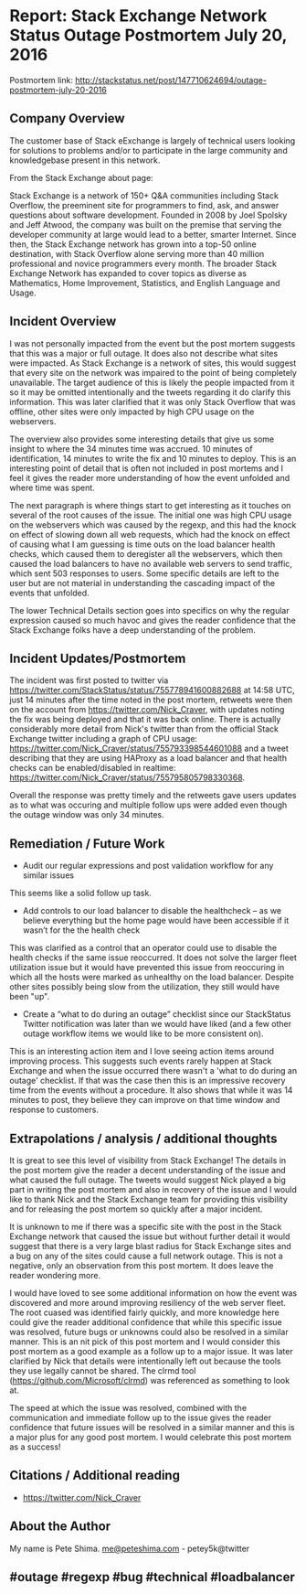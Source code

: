 # Report: Stack Exchange Network Status Outage Postmortem July 20, 2016

Postmortem link: http://stackstatus.net/post/147710624694/outage-postmortem-july-20-2016

## Company Overview

The customer base of Stack eExchange is largely of technical users looking for solutions to problems and/or to participate in the large community and knowledgebase present in this network.

From the Stack Exchange about page:

Stack Exchange is a network of 150+ Q&A communities including Stack Overflow, the preeminent site for programmers to find, ask, and answer questions about software development. Founded in 2008 by Joel Spolsky and Jeff Atwood, the company was built on the premise that serving the developer community at large would lead to a better, smarter Internet. Since then, the Stack Exchange network has grown into a top-50 online destination, with Stack Overflow alone serving more than 40 million professional and novice programmers every month. The broader Stack Exchange Network has expanded to cover topics as diverse as Mathematics, Home Improvement, Statistics, and English Language and Usage.

## Incident Overview

I was not personally impacted from the event but the post mortem suggests that this was a major or full outage.  It does also not describe what sites were impacted.  As Stack Exchange is a network of sites, this would suggest that every site on the network was impaired to the point of being completely unavailable.  The target audience of this is likely the people impacted from it so it may be omitted intentionally and the tweets regarding it do clarify this information.  This was later clarified that it was only Stack Overflow that was offline, other sites were only impacted by high CPU usage on the webservers.

The overview also provides some interesting details that give us some insight to where the 34 minutes time was accrued.  10 minutes of identification, 14 minutes to write the fix and 10 minutes to deploy.  This is an interesting point of detail that is often not included in post mortems and I feel it gives the reader more understanding of how the event unfolded and where time was spent.

The next paragraph is where things start to get interesting as it touches on several of the root causes of the issue.  The initial one was high CPU usage on the webservers which was caused by the regexp, and this had the knock on effect of slowing down all web requests, which had the knock on effect of causing what I am guessing is time outs on the load balancer health checks, which caused them to deregister all the webservers, which then caused the load balancers to have no available web servers to send traffic, which sent 503 responses to users.  Some specific details are left to the user but are not material in understanding the cascading impact of the events that unfolded.

The lower Technical Details section goes into specifics on why the regular expression caused so much havoc and gives the reader confidence that the Stack Exchange folks have a deep understanding of the problem.

## Incident Updates/Postmortem

The incident was first posted to twitter via https://twitter.com/StackStatus/status/755778941600882688 at 14:58 UTC, just 14 minutes after the time noted in the post mortem, retweets were then on the account from https://twitter.com/Nick_Craver, with updates noting the fix was being deployed and that it was back online. There is actually considerably more detail from Nick's twitter than from the official Stack Exchange twitter including a graph of CPU usage: https://twitter.com/Nick_Craver/status/755793398544601088 and a tweet describing that they are using HAProxy as a load balancer and that health checks can be enabled/disabled in realtime: https://twitter.com/Nick_Craver/status/755795805798330368.

Overall the response was pretty timely and the retweets gave users updates as to what was occuring and multiple follow ups were added even though the outage window was only 34 minutes.

## Remediation / Future Work

* Audit our regular expressions and post validation workflow for any similar issues

This seems like a solid follow up task.

* Add controls to our load balancer to disable the healthcheck – as we believe everything but the home page would have been accessible if it wasn’t for the the health check

This was clarified as a control that an operator could use to disable the health checks if the same issue reoccurred.  It does not solve the larger fleet utilization issue but it would have prevented this issue from reoccuring in which all the hosts were marked as unhealthy on the load balancer.  Despite other sites possibly being slow from the utilization, they still would have been "up".

* Create a “what to do during an outage” checklist since our StackStatus Twitter notification was later than we would have liked (and a few other outage workflow items we would like to be more consistent on).

This is an interesting action item and I love seeing action items around improving process.  This suggests such events rarely happen at Stack Exchange and when the issue occurred there wasn't a 'what to do during an outage' checklist.  If that was the case then this is an impressive recovery time from the events without a procedure.  It also shows that while it was 14 minutes to post, they believe they can improve on that time window and response to customers.

## Extrapolations / analysis / additional thoughts

It is great to see this level of visibility from Stack Exchange!  The details in the post mortem give the reader a decent understanding of the issue and what caused the full outage.  The tweets would suggest Nick played a big part in writing the post mortem and also in recovery of the issue and I would like to thank Nick and the Stack Exchange team for providing this visibility and for releasing the post mortem so quickly after a major incident.

It is unknown to me if there was a specific site with the post in the Stack Exchange network that caused the issue but without further detail it would suggest that there is a very large blast radius for Stack Exchange sites and a bug on any of the sites could cause a full network outage.  This is not a negative, only an observation from this post mortem.  It does leave the reader wondering more.

I would have loved to see some additional information on how the event was discovered and more around improving resiliency of the web server fleet.  The root cuased was identified fairly quickly, and more knowledge here could give the reader additional confidence that while this specific issue was resolved, future bugs or unknowns could also be resolved in a similar manner.  This is an nit pick of this post mortem and I would consider this post mortem as a good example as a follow up to a major issue.  It was later clarified by Nick that details were intentionally left out because the tools they use legally cannot be shared.  The clrmd tool (https://github.com/Microsoft/clrmd) was referenced as something to look at.

The speed at which the issue was resolved, combined with the communication and immediate follow up to the issue gives the reader confidence that future issues will be resolved in a similar manner and this is a major plus for any good post mortem.  I would celebrate this post mortem as a success!

## Citations / Additional reading

* https://twitter.com/Nick_Craver

## About the Author

My name is Pete Shima. me@peteshima.com - petey5k@twitter

## \#outage #regexp #bug #technical #loadbalancer






